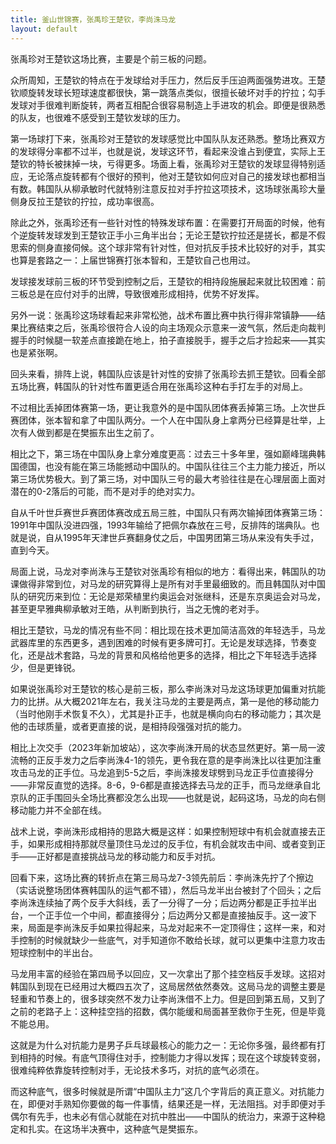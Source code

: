 ```yaml
---
title: 釜山世锦赛，张禹珍王楚钦，李尚洙马龙
layout: default
---
```


张禹珍对王楚钦这场比赛，主要是个前三板的问题。

众所周知，王楚钦的特点在于发球给对手压力，然后反手压迫两面强势进攻。王楚钦顺旋转发球长短球速度都很快，第一跳落点类似，很擅长破坏对手的拧拉；勾手发球对手很难判断旋转，两者互相配合很容易制造上手进攻的机会。即便是很熟悉的队友，也很难不感受到王楚钦发球的压力。

第一场球打下来，张禹珍对王楚钦的发球感觉比中国队队友还熟悉。整场比赛双方的发球得分率都不过半，也就是说，发球这环节，看起来没谁占到便宜，实际上王楚钦的特长被抹掉一块，亏得更多。场面上看，张禹珍对王楚钦的发球显得特别适应，无论落点旋转都有个很好的预判，他对王楚钦如何应对自己的接发球也都相当有数。韩国队从柳承敏时代就特别注意反拉对手拧拉这项技术，这场球张禹珍大量侧身反拉王楚钦的拧拉，成功率很高。

除此之外，张禹珍还有一些针对性的特殊发球布置：在需要打开局面的时候，他有个逆旋转发球发到王楚钦正手小三角半出台；无论王楚钦拧拉还是搓长，都是不假思索的侧身直接伺候。这个球非常有针对性，但对抗反手技术比较好的对手，其实也算是套路之一：上届世锦赛打张本智和，王楚钦自己也用过。

发球接发球前三板的环节受到控制之后，王楚钦的相持段施展起来就比较困难：前三板总是在应付对手的出牌，导致很难形成相持，优势不好发挥。

另外一说：张禹珍这场球看起来非常松弛，战术布置比赛中执行得非常镇静——结果比赛结束之后，张禹珍很符合人设的向主场观众示意来一波气氛，然后走向裁判握手的时候腿一软差点直接跪在地上，拍子直接脱手，握手之后才捡起来——其实也是紧张啊。

回头来看，排阵上说，韩国队应该是针对性的安排了张禹珍去抓王楚钦。回看全部五场比赛，韩国队的针对性布置更适合用在张禹珍这种右手打左手的对局上。

不过相比丢掉团体赛第一场，更让我意外的是中国队团体赛丢掉第三场。上次世乒赛团体，张本智和拿了中国队两分。一个人在中国队身上拿两分已经算是壮举，上次有人做到都是在樊振东出生之前了。

相比之下，第三场在中国队身上拿分难度更高：过去三十多年里，强如巅峰瑞典韩国德国，也没有能在第三场能撼动中国队的。中国队往往三个主力能力接近，所以第三场优势极大。到了第三场，对中国队三号的最大考验往往是在心理层面上面对潜在的0-2落后的可能，而不是对手的绝对实力。

自从千叶世乒赛世乒赛团体赛改成五局三胜，中国队只有两次输掉团体赛第三场：1991年中国队没进四强，1993年输给了把佩尔森放在三号，反排阵的瑞典队。也就是说，自从1995年天津世乒赛翻身仗之后，中国男团第三场从来没有失手过，直到今天。

局面上说，马龙对李尚洙与王楚钦对张禹珍有相似的地方：看得出来，韩国队的功课做得非常到位，对马龙的研究算得上是所有对手里最细致的。而且韩国队对中国队的研究历来到位：无论是郑荣植里约奥运会对张继科，还是东京奥运会对马龙，甚至更早雅典柳承敏对王皓，从判断到执行，当之无愧的老对手。

相比王楚钦，马龙的情况有些不同：相比现在技术更加简洁高效的年轻选手，马龙武器库里的东西更多，遇到困难的时候有更多牌可打。无论是发球选择，节奏变化，还是战术套路，马龙的背景和风格给他更多的选择，相比之下年轻选手选择少，但是更锋锐。

如果说张禹珍对王楚钦的核心是前三板，那么李尚洙对马龙这场球更加偏重对抗能力的比拼。从大概2021年左右，我关注马龙的主要是两点，第一是他的移动能力（当时他刚手术恢复不久），尤其是扑正手，也就是横向向右的移动能力；其次是他的击球质量，或者更直接的说，是相持段强强对抗的能力。

相比上次交手（2023年新加坡站），这次李尚洙开局的状态显然更好。第一局一波流畅的正反手发力之后李尚洙4-1的领先，更令我在意的是李尚洙比以往更加注重攻击马龙的正手位。马龙追到5-5之后，李尚洙接发球劈到马龙正手位直接得分——非常反直觉的选择。8-6，9-6都是直接选择去马龙的正手，而马龙继承自北京队的正手围回头全场比赛都没怎么出现——也就是说，起码这场，马龙的向右侧移动能力并不全部在线。

战术上说，李尚洙形成相持的思路大概是这样：如果控制短球中有机会就直接去正手，如果形成相持那就尽量顶住马龙过的反手位，有机会就攻击中间、或者变到正手——正好都是直接挑战马龙的移动能力和反手对抗。

回看下来，这场比赛的转折点在第三局马龙7-3领先前后：李尚洙先拧了个擦边（实话说整场团体赛韩国队的运气都不错），然后马龙半出台被封了个回头；之后李尚洙连续抽了两个反手大斜线，丢了一分得了一分；后边两分都是正手拉半出台，一个正手位一个中间，都直接得分；后边两分又都是直接抽反手。这一波下来，局面是李尚洙反手如果拉得起来，马龙对起来不一定顶得住；这样一来，和对手控制的时候就缺少一些底气，对手知道你不敢给长球，就可以更集中注意力攻击短球控制中的半出台。

马龙用丰富的经验在第四局予以回应，又一次拿出了那个挂空档反手发球。这招对韩国队到现在已经用过大概四五次了，这局居然依然奏效。这局马龙的调整主要是轻重和节奏上的，很多球突然不发力让李尚洙借不上力。但是回到第五局，又到了之前的老路子上：这种挂空挡的招数，偶尔能缓和局面甚至救你于生死，但是毕竟不能总用。

这就是为什么对抗能力是男子乒乓球最核心的能力之一：无论你多强，最终都有打到相持的时候。有底气顶得住对手，控制能力才得以发挥；现在这个球旋转变弱，很难纯粹依靠旋转控制对手，无论技术多巧，对抗的底气必须在。

而这种底气，很多时候就是所谓“中国队主力”这几个字背后的真正意义。对抗能力在，即便对手熟知你要做的每一件事情，结果还是一样，无法阻挡。对手即便对手偶尔有先手，也未必有信心就能在对抗中胜出——中国队的统治力，来源于这种稳定和扎实。在这场半决赛中，这种底气是樊振东。